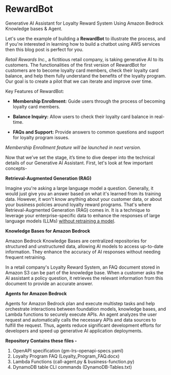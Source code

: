 # RewardBot
Generative AI Assistant for Loyalty Reward System Using Amazon Bedrock Knowledge bases & Agent.

Let's use the example of building a **RewardBot** to illustrate the process, and if you're interested in learning how to build a chatbot using AWS services then this blog post is perfect for you. 

_Retail Rewards Inc.,_ a fictitious retail company, is taking generative AI to its customers. The functionalities of the first version of RewardBot for customers are to become loyalty card members, check their loyalty card balance, and help them fully understand the benefits of the loyalty program. Our goal is to create a pilot that we can iterate and improve over time. 

Key Features of RewardBot:

- **Membership Enrollment:** Guide users through the process of becoming loyalty card members. 

- **Balance Inquiry:** Allow users to check their loyalty card balance in real-time. 

- **FAQs and Support:** Provide answers to common questions and support for loyalty program issues.

_Membership Enrollment feature will be launched in next version._

Now that we’ve set the stage, it’s time to dive deeper into the technical details of our Generative AI Assistant. First, let's look at few important concepts-

**Retrieval-Augmented Generation (RAG)**

Imagine you're asking a large language model a question. Generally, it would just give you an answer based on what it's learned from its training data. However, it won't know anything about your customer data, or about your business policies around loyalty reward programs. That's where Retrieval-Augmented Generation (RAG) comes in. It is a technique to leverage your enterprise-specific data to enhance the responses of large language models (LLMs) <u>without retraining a model</u>.

**Knowledge Bases for Amazon Bedrock**

Amazon Bedrock Knowledge Bases are centralized repositories for structured and unstructured data, allowing AI models to access up-to-date information. They enhance the accuracy of AI responses without needing frequent retraining.

In a retail company's Loyalty Reward System, an FAQ document stored in Amazon S3 can be part of the knowledge base. When a customer asks the AI assistant a policy question, it retrieves the relevant information from this document to provide an accurate answer.

**Agents for Amazon Bedrock**

Agents for Amazon Bedrock plan and execute multistep tasks and help orchestrate interactions between foundation models, knowledge bases, and Lambda functions to securely execute APIs.   An agent analyzes the user request and automatically calls the necessary APIs and data sources to fulfill the request. Thus, agents reduce significant development efforts for developers and speed up generative AI application deployments.

**Repository Contains these files -**

1. OpenAPI specification (gm-lrs-openapi-specs.yaml)
2. Loyalty Program FAQ (Loyalty_Program_FAQ.docx)
3. Lambda Functions (call-agent.py & business-function.py)
4. DynamoDB table CLI commands (DynamoDB-Tables.txt)
